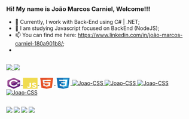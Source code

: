 ### Hi! My name is João Marcos Carniel, Welcome!!!

- 🔭 Currently, I work with Back-End using C# | .NET;
- 🌱 I am studying Javascript focused on BackEnd (NodeJS);
- 📫 You can find me here: https://www.linkedin.com/in/joão-marcos-carniel-180a901b8/;
- 
##
<div>
  <a href="https://github.com/joaomcarniel"> 
  <img height="180em" src="https://github-readme-stats.vercel.app/api?username=joaomcarniel&show_icons=true&theme=dracula"/>
  <img height="180em" src="https://github-readme-stats.vercel.app/api/top-langs/?username=joaomcarniel&layout=compact&langs_count=16&theme=dracula"/>
</div>


<div style="display: inline_block"><br>
  <img align="center" alt="Joao-Csharp" height="30" width="40" src="https://raw.githubusercontent.com/devicons/devicon/master/icons/csharp/csharp-original.svg">
  <img align="center" alt="Joao-Js" height="30" width="40" src="https://raw.githubusercontent.com/devicons/devicon/master/icons/javascript/javascript-plain.svg">
  <img align="center" alt="Joao-HTML" height="30" width="40" src="https://raw.githubusercontent.com/devicons/devicon/master/icons/html5/html5-original.svg">
  <img align="center" alt="Joao-CSS" height="30" width="40" src="https://raw.githubusercontent.com/devicons/devicon/master/icons/css3/css3-original.svg">
  <img align="center" alt="Joao-CSS" height="30" width="40" src="https://cdn.jsdelivr.net/gh/devicons/devicon/icons/cplusplus/cplusplus-original.svg">
  <img align="center" alt="Joao-CSS" height="30" width="40" src="https://cdn.jsdelivr.net/gh/devicons/devicon/icons/mysql/mysql-original.svg" />
  <img align="center" alt="Joao-CSS" height="30" width="40" src="https://cdn.jsdelivr.net/gh/devicons/devicon/icons/mongodb/mongodb-original.svg" />
  <img align="center" alt="Joao-CSS" height="30" width="40" src="https://cdn.jsdelivr.net/gh/devicons/devicon/icons/redis/redis-original.svg" />     
</div>

##
 
<div> 
  <a href="https://www.youtube.com/channel/UCcmKnfck25suGuNQRZmJoaQ" target="_blank"><img src="https://img.shields.io/badge/YouTube-FF0000?style=for-the-badge&logo=youtube&logoColor=white" target="_blank"></a>
  <a href="https://www.instagram.com/joaomarcoscarniel" target="_blank"><img src="https://img.shields.io/badge/-Instagram-%23E4405F?style=for-the-badge&logo=instagram&logoColor=white" target="_blank"></a>
  <a href = "mailto:joaomarcoscrr@gmail.com"><img src="https://img.shields.io/badge/-Gmail-%23333?style=for-the-badge&logo=gmail&logoColor=white" target="_blank"></a>
  <a href="https://www.linkedin.com/in/jo%C3%A3o-marcos-carniel-180a901b8/" target="_blank"><img src="https://img.shields.io/badge/-LinkedIn-%230077B5?style=for-the-badge&logo=linkedin&logoColor=white" target="_blank"></a> 
</div>
